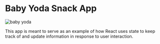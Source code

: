 # Baby Yoda Snack App

![baby yoda](./src/images/cookieGrogu.jpeg)

This app is meant to serve as an example of how React uses state to keep track of and update information in response to user interaction.
